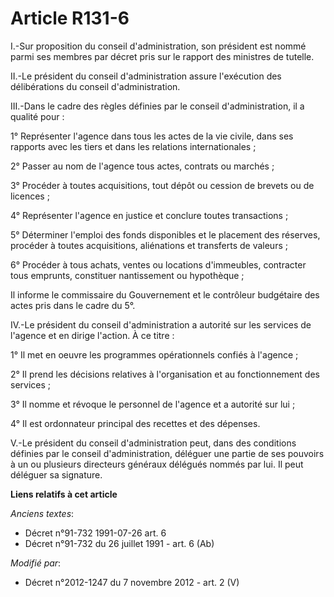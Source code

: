 # Article R131-6

I.-Sur proposition du conseil d'administration, son président est nommé parmi ses membres par décret pris sur le rapport des
ministres de tutelle. 

II.-Le président du conseil d'administration assure l'exécution des délibérations du conseil d'administration. 

III.-Dans le cadre des règles définies par le conseil d'administration, il a qualité pour : 

1° Représenter l'agence dans tous les actes de la vie civile, dans ses rapports avec les tiers et dans les relations
internationales ; 

2° Passer au nom de l'agence tous actes, contrats ou marchés ; 

3° Procéder à toutes acquisitions, tout dépôt ou cession de brevets ou de licences ; 

4° Représenter l'agence en justice et conclure toutes transactions ; 

5° Déterminer l'emploi des fonds disponibles et le placement des réserves, procéder à toutes acquisitions, aliénations et
transferts de valeurs ; 

6° Procéder à tous achats, ventes ou locations d'immeubles, contracter tous emprunts, constituer nantissement ou
hypothèque ; 

Il informe le commissaire du Gouvernement et le        contrôleur budgétaire des actes pris dans le cadre du 5°. 

IV.-Le président du conseil d'administration a autorité sur les services de l'agence et en dirige l'action. À ce titre : 

1° Il met en oeuvre les programmes opérationnels confiés à l'agence ; 

2° Il prend les décisions relatives à l'organisation et au fonctionnement des services ; 

3° Il nomme et révoque le personnel de l'agence et a autorité sur lui ; 

4° Il est ordonnateur principal des recettes et des dépenses. 

V.-Le président du conseil d'administration peut, dans des conditions définies par le conseil d'administration, déléguer une
partie de ses pouvoirs à un ou plusieurs directeurs généraux délégués nommés par lui. Il peut déléguer sa signature.

**Liens relatifs à cet article**

_Anciens textes_:

  - Décret n°91-732 1991-07-26 art. 6
  - Décret n°91-732 du 26 juillet 1991 - art. 6 (Ab)

_Modifié par_:

  - Décret n°2012-1247 du 7 novembre 2012 - art. 2 (V)
